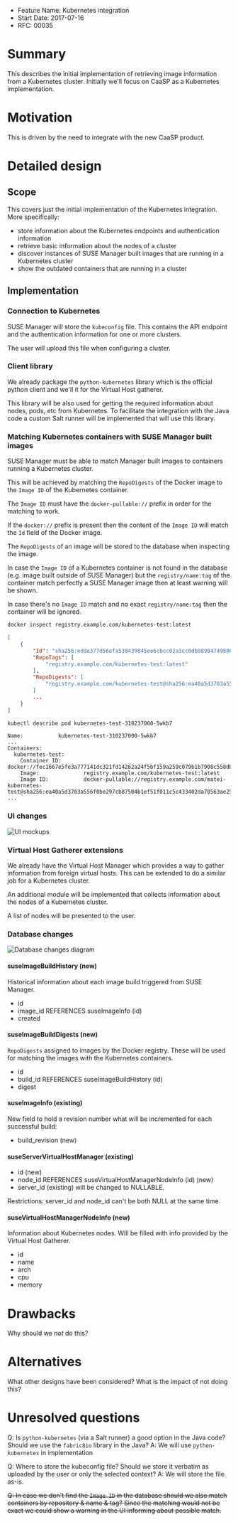 - Feature Name: Kubernetes integration
- Start Date: 2017-07-16
- RFC: 00035

# Summary
[summary]: #summary

This describes the initial implementation of retrieving image information from a Kubernetes cluster.
Initially we'll focus on CaaSP as a Kubernetes implementation.

# Motivation
[motivation]: #motivation

This is driven by the need to integrate with the new CaaSP product.

# Detailed design
[design]: #detailed-design

## Scope

This covers just the initial implementation of the Kubernetes integration. More specifically:
* store information about the Kubernetes endpoints and authentication information
* retrieve basic information about the nodes of a cluster
* discover instances of SUSE Manager built images that are running in a Kubernetes cluster
* show the outdated containers that are running in a cluster

## Implementation

### Connection to Kubernetes

SUSE Manager will store the `kubeconfig` file. This contains the API endpoint and the authentication information for one
or more clusters.

The user will upload this file when configuring a cluster.

### Client library

We already package the `python-kubernetes` library which is the official python client and we'll it for the Virtual Host
gatherer.

This library will be also used for getting the required information about nodes, pods, etc from Kubernetes. To facilitate
the integration with the Java code a custom Salt runner will be implemented that will use this library.

### Matching Kubernetes containers with SUSE Manager built images

SUSE Manager must be able to match Manager built images to containers running a Kubernetes cluster.

This will be achieved by matching the `RepoDigests` of the Docker image to the `Image ID` of the
 Kubernetes container.

The `Image ID` must have the `docker-pullable://` prefix in order for the matching to work.

If the `docker://` prefix is present then the content of the `Image ID` will match the `Id` field of the Docker image.

The `RepoDigests` of an image will be stored to the database when inspecting the image.

In case the `Image ID` of a Kubernetes container is not found in the database (e.g. image built outside of SUSE Manager)
 but the `registry/name:tag` of the container match perfectly a SUSE Manager image then at least warning will be shown.

In case there's no `Image ID` match and no exact `registry/name:tag` then the container will be ignored.


```bash
docker inspect registry.example.com/kubernetes-test:latest
```
```json
[
    {
        "Id": "sha256:edde377d56efa538439845ee6cbcc02a3cc0db98994749886adace4f14a2b19e",
        "RepoTags": [
            "registry.example.com/kubernetes-test:latest"
        ],
        "RepoDigests": [
            "registry.example.com/kubernetes-test@sha256:ea40a5d3703a556f0be297cb87504b1ef51f011c5c433402da70563ae256235c"
        ]
        ...
    }
]

```

```bash
kubectl describe pod kubernetes-test-310237000-5wkb7
```
```
Name:           kubernetes-test-310237000-5wkb7
...
Containers:
  kubernetes-test:
    Container ID:       docker://fec1667e5fe3a777141dc321fd14262a24f5bf159a259c079b1b7908c558db47
    Image:              registry.example.com/kubernetes-test:latest
    Image ID:           docker-pullable://registry.example.com/matei-kubernetes-test@sha256:ea40a5d3703a556f0be297cb87504b1ef51f011c5c433402da70563ae256235c
...
```

### UI changes

![UI mockups](images/00035-kubernetes-UI.png)

### Virtual Host Gatherer extensions

We already have the Virtual Host Manager which provides a way to gather information from foreign virtual hosts.
This can be extended to do a similar job for a Kubernetes cluster.

An additional module will be implemented that collects information about the nodes of a Kubernetes cluster.

A list of nodes will be presented to the user.


### Database changes

![Database changes diagram](images/00035-kubernetes-diagrams.png)

#### suseImageBuildHistory (new)

Historical information about each image build triggered from SUSE Manager.

* id
* image_id REFERENCES suseImageInfo (id)
* created

#### suseImageBuildDigests (new)

`RepoDigests` assigned to images by the Docker registry. These will be used for matching the images with the Kubernetes containers.

* id
* build_id REFERENCES suseImageBuildHistory (id)
* digest

#### suseImageInfo (existing)

New field to hold a revision number what will be incremented for each successful build:

* build_revision (new)

#### suseServerVirtualHostManager (existing)

* id (new)
* node_id REFERENCES suseVirtualHostManagerNodeInfo (id) (new)
* server_id (existing) will be changed to NULLABLE.

Restrictions:
server_id and node_id can't be both NULL at the same time

#### suseVirtualHostManagerNodeInfo (new)

Information about Kubernetes nodes. Will be filled with info provided by the Virtual Host Gatherer.

* id
* name
* arch
* cpu
* memory

# Drawbacks
[drawbacks]: #drawbacks

Why should we *not* do this?

# Alternatives
[alternatives]: #alternatives

What other designs have been considered? What is the impact of not doing this?

# Unresolved questions
[unresolved]: #unresolved-questions

Q: Is `python-kubernetes` (via a Salt runner) a good option in the Java code? Should we use the `fabric8io` library in the Java?
A: We will use `python-kubernetes` in implementation

Q: Where to store the kubeconfig file? Should we store it verbatim as uploaded by the user or only the selected context?
A: We will store the file as-is.

~~Q: In case we don't find the `Image ID` in the database should we also match containers by repository & name & tag? Since the matching would not be exact we could show a warning in the UI informing about possible match.~~
